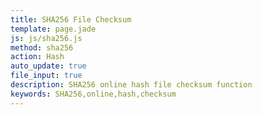 ```yaml
---
title: SHA256 File Checksum
template: page.jade
js: js/sha256.js
method: sha256
action: Hash
auto_update: true
file_input: true
description: SHA256 online hash file checksum function
keywords: SHA256,online,hash,checksum
---
```

